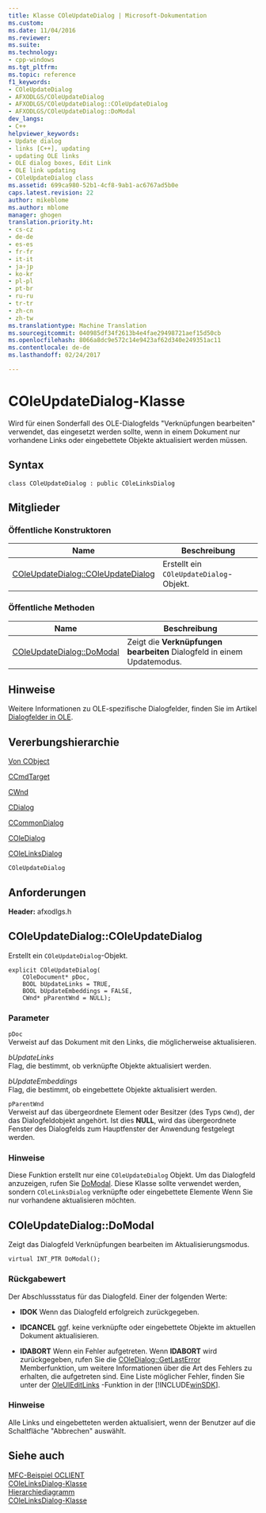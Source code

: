 ```yaml
---
title: Klasse COleUpdateDialog | Microsoft-Dokumentation
ms.custom: 
ms.date: 11/04/2016
ms.reviewer: 
ms.suite: 
ms.technology:
- cpp-windows
ms.tgt_pltfrm: 
ms.topic: reference
f1_keywords:
- COleUpdateDialog
- AFXODLGS/COleUpdateDialog
- AFXODLGS/COleUpdateDialog::COleUpdateDialog
- AFXODLGS/COleUpdateDialog::DoModal
dev_langs:
- C++
helpviewer_keywords:
- Update dialog
- links [C++], updating
- updating OLE links
- OLE dialog boxes, Edit Link
- OLE link updating
- COleUpdateDialog class
ms.assetid: 699ca980-52b1-4cf8-9ab1-ac6767ad5b0e
caps.latest.revision: 22
author: mikeblome
ms.author: mblome
manager: ghogen
translation.priority.ht:
- cs-cz
- de-de
- es-es
- fr-fr
- it-it
- ja-jp
- ko-kr
- pl-pl
- pt-br
- ru-ru
- tr-tr
- zh-cn
- zh-tw
ms.translationtype: Machine Translation
ms.sourcegitcommit: 040985df34f2613b4e4fae29498721aef15d50cb
ms.openlocfilehash: 8066a8dc9e572c14e9423af62d340e249351ac11
ms.contentlocale: de-de
ms.lasthandoff: 02/24/2017

---
```

# <a name="coleupdatedialog-class"></a>COleUpdateDialog-Klasse
Wird für einen Sonderfall des OLE-Dialogfelds "Verknüpfungen bearbeiten" verwendet, das eingesetzt werden sollte, wenn in einem Dokument nur vorhandene Links oder eingebettete Objekte aktualisiert werden müssen.  
  
## <a name="syntax"></a>Syntax  
  
```  
class COleUpdateDialog : public COleLinksDialog  
```  
  
## <a name="members"></a>Mitglieder  
  
### <a name="public-constructors"></a>Öffentliche Konstruktoren  
  
|Name|Beschreibung|  
|----------|-----------------|  
|[COleUpdateDialog::COleUpdateDialog](#coleupdatedialog)|Erstellt ein `COleUpdateDialog`-Objekt.|  
  
### <a name="public-methods"></a>Öffentliche Methoden  
  
|Name|Beschreibung|  
|----------|-----------------|  
|[COleUpdateDialog::DoModal](#domodal)|Zeigt die **Verknüpfungen bearbeiten** Dialogfeld in einem Updatemodus.|  
  
## <a name="remarks"></a>Hinweise  
 Weitere Informationen zu OLE-spezifische Dialogfelder, finden Sie im Artikel [Dialogfelder in OLE](../../mfc/dialog-boxes-in-ole.md).  
  
## <a name="inheritance-hierarchy"></a>Vererbungshierarchie  
 [Von CObject](../../mfc/reference/cobject-class.md)  
  
 [CCmdTarget](../../mfc/reference/ccmdtarget-class.md)  
  
 [CWnd](../../mfc/reference/cwnd-class.md)  
  
 [CDialog](../../mfc/reference/cdialog-class.md)  
  
 [CCommonDialog](../../mfc/reference/ccommondialog-class.md)  
  
 [COleDialog](../../mfc/reference/coledialog-class.md)  
  
 [COleLinksDialog](../../mfc/reference/colelinksdialog-class.md)  
  
 `COleUpdateDialog`  
  
## <a name="requirements"></a>Anforderungen  
 **Header:** afxodlgs.h  
  
##  <a name="coleupdatedialog"></a>COleUpdateDialog::COleUpdateDialog  
 Erstellt ein `COleUpdateDialog`-Objekt.  
  
```  
explicit COleUpdateDialog(
    COleDocument* pDoc,  
    BOOL bUpdateLinks = TRUE,  
    BOOL bUpdateEmbeddings = FALSE,  
    CWnd* pParentWnd = NULL);
```  
  
### <a name="parameters"></a>Parameter  
 `pDoc`  
 Verweist auf das Dokument mit den Links, die möglicherweise aktualisieren.  
  
 *bUpdateLinks*  
 Flag, die bestimmt, ob verknüpfte Objekte aktualisiert werden.  
  
 *bUpdateEmbeddings*  
 Flag, die bestimmt, ob eingebettete Objekte aktualisiert werden.  
  
 `pParentWnd`  
 Verweist auf das übergeordnete Element oder Besitzer (des Typs `CWnd`), der das Dialogfeldobjekt angehört. Ist dies **NULL**, wird das übergeordnete Fenster des Dialogfelds zum Hauptfenster der Anwendung festgelegt werden.  
  
### <a name="remarks"></a>Hinweise  
 Diese Funktion erstellt nur eine `COleUpdateDialog` Objekt. Um das Dialogfeld anzuzeigen, rufen Sie [DoModal](../../mfc/reference/colelinksdialog-class.md#domodal). Diese Klasse sollte verwendet werden, sondern `COleLinksDialog` verknüpfte oder eingebettete Elemente Wenn Sie nur vorhandene aktualisieren möchten.  
  
##  <a name="domodal"></a>COleUpdateDialog::DoModal  
 Zeigt das Dialogfeld Verknüpfungen bearbeiten im Aktualisierungsmodus.  
  
```  
virtual INT_PTR DoModal();
```  
  
### <a name="return-value"></a>Rückgabewert  
 Der Abschlussstatus für das Dialogfeld. Einer der folgenden Werte:  
  
- **IDOK** Wenn das Dialogfeld erfolgreich zurückgegeben.  
  
- **IDCANCEL** ggf. keine verknüpfte oder eingebettete Objekte im aktuellen Dokument aktualisieren.  
  
- **IDABORT** Wenn ein Fehler aufgetreten. Wenn **IDABORT** wird zurückgegeben, rufen Sie die [COleDialog::GetLastError](../../mfc/reference/coledialog-class.md#getlasterror) Memberfunktion, um weitere Informationen über die Art des Fehlers zu erhalten, die aufgetreten sind. Eine Liste möglicher Fehler, finden Sie unter der [OleUIEditLinks](http://msdn.microsoft.com/library/windows/desktop/ms679703) -Funktion in der [!INCLUDE[winSDK](../../atl/includes/winsdk_md.md)].  
  
### <a name="remarks"></a>Hinweise  
 Alle Links und eingebetteten werden aktualisiert, wenn der Benutzer auf die Schaltfläche "Abbrechen" auswählt.  
  
## <a name="see-also"></a>Siehe auch  
 [MFC-Beispiel OCLIENT](../../visual-cpp-samples.md)   
 [COleLinksDialog-Klasse](../../mfc/reference/colelinksdialog-class.md)   
 [Hierarchiediagramm](../../mfc/hierarchy-chart.md)   
 [COleLinksDialog-Klasse](../../mfc/reference/colelinksdialog-class.md)

